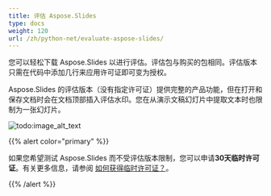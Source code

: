 ```yaml
---
title: 评估 Aspose.Slides
type: docs
weight: 120
url: /zh/python-net/evaluate-aspose-slides/
---
```


您可以轻松下载 Aspose.Slides 以进行评估。评估包与购买的包相同。评估版本只需在代码中添加几行来应用许可证即可变为授权。

Aspose.Slides 的评估版本（没有指定许可证）提供完整的产品功能，但在打开和保存文档时会在文档顶部插入评估水印。您在从演示文稿幻灯片中提取文本时也限制为一张幻灯片。

![todo:image_alt_text](evaluate-aspose-slides_1.png)

{{% alert color="primary" %}} 

如果您希望测试 Aspose.Slides 而不受评估版本限制，您可以申请**30天临时许可证**。有关更多信息，请参阅 [如何获得临时许可证？](https://purchase.aspose.com/temporary-license)。

{{% /alert %}}